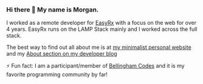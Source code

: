 ### Hi there 👋 My name is Morgan.

I worked as a remote developer for [EasyRx](https://easyrxcloud.com) with a focus on the web for over 4 years. EasyRx runs on the LAMP Stack mainly and I worked across the full stack. 
 
The best way to find out all about me is at [my minimalist personal website](https://morganwebdev.com) and my [About section on my developer blog](https://www.morganwebdev.org/about/) 

⚡ Fun fact: I am a participant/member of [Bellingham Codes](https://bellingham.codes) and it is my favorite programming community by far!
